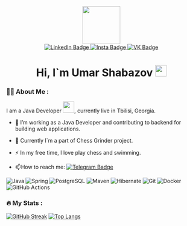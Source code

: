 <div id="header" align="center">
  <img src="https://i.giphy.com/media/v1.Y2lkPTc5MGI3NjExanh0Z3k2NXk4dXF4NTNvcG5mbTQ2ZnNjM3p6dHM2Z2Q5ZHA2ODNoYSZlcD12MV9pbnRlcm5hbF9naWZfYnlfaWQmY3Q9Zw/RbDKaczqWovIugyJmW/giphy.gif" width="100"/>
</div>
<div id="badges" align="center">
  <a href="https://www.linkedin.com/in/umarshabazov/">
    <img src="https://img.shields.io/badge/LinkedIn-blue?style=for-the-badge&logo=linkedin&logoColor=white" alt="LinkedIn Badge"/>
  </a>
  <a href="https://instagram.com/akad095">
  <img src="https://img.shields.io/badge/Insta-yellow?style=for-the-badge&logo=instagram&logoColor=white" alt="Insta Badge"/>
  </a>
  <a href="https://vk.com/akadssuccessor">
  <img src="https://img.shields.io/badge/VK-blue?style=for-the-badge&logo=vk&logoColor=white" alt="VK Badge"/>
  </a>
</div>
</div>
<div id="greetings" align="center">
  <img src="https://komarev.com/ghpvc/?username=UmarShabazov&style=flat-square&color=blue" alt=""/> 
  <h1>
  Hi, I`m Umar Shabazov
  <img src="https://media.giphy.com/media/hvRJCLFzcasrR4ia7z/giphy.gif" width="30px"/>
</h1>
</div>


### :man_technologist: About Me :

I am a Java Developer <img src="https://media.giphy.com/media/WUlplcMpOCEmTGBtBW/giphy.gif" width="30">, currently live in Tbilisi, Georgia.

- :telescope: I’m working as a Java Developer and contributing to backend for building web applications.

- :seedling: Currently I`m a part of Chess Grinder project.

- :zap: In my free time, I love play chess and swimming.

- :mailbox:How to reach me: [![Telegram Badge](https://img.shields.io/badge/UmarShabazov-blue?style=flat&logo=Telegram&logoColor=white)](t.me/rokkurokku)

![Java](https://img.shields.io/badge/java-F7DF1E?style=for-the-badge&logo=java&logoColor=black)
![Spring](https://img.shields.io/badge/Spring-316192?style=for-the-badge&logo=Spring&logoColor=white)
![PostgreSQL](https://img.shields.io/badge/PostgreSQL-6DA55F?style=for-the-badge&logo=PostgreSQL.js&logoColor=white)
![Maven](https://img.shields.io/badge/maven-%2320232a.svg?style=for-the-badge&logo=maven&logoColor=%2361DAFB)
![Hibernate](https://img.shields.io/badge/hibernate-%23593d88.svg?style=for-the-badge&logo=hibernate&logoColor=white)
![Git](https://img.shields.io/badge/Git-blue?style=for-the-badge&logo=git&logoColor=white)
![Docker](https://img.shields.io/badge/Docker-316192?style=for-the-badge&logo=docker&logoColor=white)
![GitHub Actions](https://img.shields.io/badge/github%20actions-%232671E5.svg?style=for-the-badge&logo=githubactions&logoColor=white)


### :fire: My Stats :

[![GitHub Streak](http://github-readme-streak-stats.herokuapp.com?user=UmarShabazov&hide_border=true)](https://git.io/streak-stats)
[![Top Langs](https://github-readme-stats.vercel.app/api/top-langs/?username=UmarShabazov)](https://github.com/anuraghazra/github-readme-stats)
